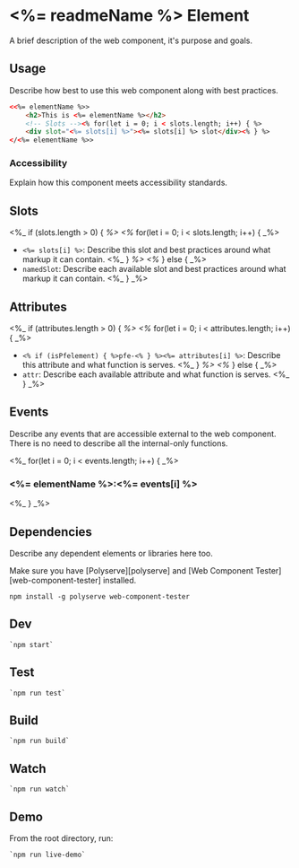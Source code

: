 # <%= readmeName %> Element
A brief description of the web component, it's purpose and goals.

## Usage
Describe how best to use this web component along with best practices.

```html
<<%= elementName %>>
    <h2>This is <%= elementName %></h2>
    <!-- Slots --><% for(let i = 0; i < slots.length; i++) { %>
    <div slot="<%= slots[i] %>"><%= slots[i] %> slot</div><% } %>
</<%= elementName %>>
```

### Accessibility
Explain how this component meets accessibility standards.

## Slots

<%_ if (slots.length > 0) { _%>
<%_ for(let i = 0; i < slots.length; i++) { _%>
- `<%= slots[i] %>`: Describe this slot and best practices around what markup it can contain.
<%_ } _%>
<%_ } else { _%>
- `namedSlot`: Describe each available slot and best practices around what markup it can contain.
<%_ } _%>

## Attributes

<%_ if (attributes.length > 0) { _%>
<%_ for(let i = 0; i < attributes.length; i++) { _%>
- `<% if (isPfelement) { %>pfe-<% } %><%= attributes[i] %>`: Describe this attribute and what function is serves.
<%_ } _%>
<%_ } else { _%>
- `attr`: Describe each available attribute and what function is serves.
<%_ } _%>

## Events
Describe any events that are accessible external to the web component. There is no need to describe all the internal-only functions.

<%_ for(let i = 0; i < events.length; i++) { _%>
### <%= elementName %>:<%= events[i] %>

<%_ } _%>

## Dependencies
Describe any dependent elements or libraries here too.

Make sure you have [Polyserve][polyserve] and [Web Component Tester][web-component-tester] installed.

`npm install -g polyserve web-component-tester`

## Dev

    `npm start`

## Test

    `npm run test`

## Build

    `npm run build`

## Watch

    `npm run watch`

## Demo

From the root directory, run:

    `npm run live-demo`
